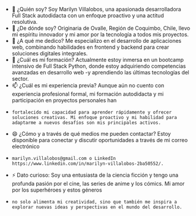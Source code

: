 - 👋 ¿Quién soy? Soy Marilyn Villalobos, una apasionada desarrolladora Full Stack autodidacta con un enfoque proactivo y una actitud resolutiva.
- 👀 ¿De dónde soy? Originaria de Ovalle, Región de Coquimbo, Chile, llevo mi espíritu innovador y mi amor por la tecnología a todos mis proyectos.
- 🌱 ¿A qué me dedico? Me especializo en el desarrollo de aplicaciones web, combinando habilidades en frontend y backend para crear soluciones digitales integrales.
- 💞️ ¿Cuál es mi formación? Actualmente estoy inmersa en un bootcamp intensivo de Full Stack Python, donde estoy adquiriendo competencias avanzadas en desarrollo web
-y aprendiendo las últimas tecnologías del sector.
- 📫 ¿Cuál es mi experiencia previa? Aunque aún no cuento con experiencia profesional formal, mi formación autodidacta y mi participación en proyectos personales han
-     fortalecido mi capacidad para aprender rápidamente y ofrecer soluciones creativas. Mi enfoque proactivo y mi habilidad para adaptarme a nuevos desafíos son mis principales activos.
- 😄 ¿Cómo y a través de qué medios me pueden contactar? Estoy disponible para conectar y discutir oportunidades a través de mi correo electrónico
-     marilyn.villalobos@gmail.com o LinkedIn https://www.linkedin.com/in/marilyn-villalobos-2ba50552/.
- ⚡ Dato curioso: Soy una entusiasta de la ciencia ficción y tengo una profunda pasión por el cine, las series de anime y los cómics. Mi amor por los superhéroes y estos géneros
-     no solo alimenta mi creatividad, sino que también me inspira a explorar nuevas ideas y perspectivas en el mundo del desarrollo.
